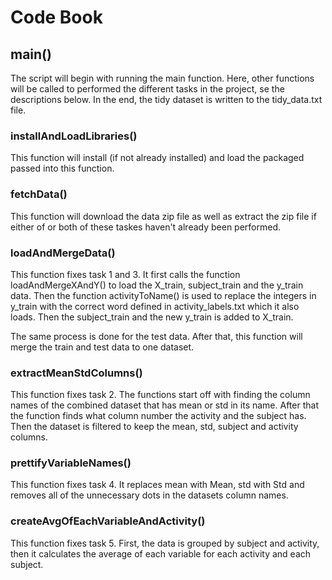 # Code Book

## main()
The script will begin with running the main function. Here, other functions will be called 
to performed the different tasks in the project, se the descriptions below. In the end, the tidy dataset is 
written to the tidy_data.txt file.

### installAndLoadLibraries()
This function will install (if not already installed) and load the packaged passed into this function.

### fetchData()
This function will download the data zip file as well as extract the zip file if either of or both of 
these taskes haven't already been performed.

### loadAndMergeData()
This function fixes task 1 and 3. It first calls the function loadAndMergeXAndY() to load the 
X_train, subject_train and the y_train data. Then the function activityToName() is used to replace the integers in y_train 
with the correct word defined in activity_labels.txt which it also loads. Then the subject_train and the new y_train is added to X_train.

The same process is done for the test data. After that, this function will merge the train and test data to one dataset.

### extractMeanStdColumns()
This function fixes task 2. The functions start off with finding the column names of the combined dataset that has mean
or std in its name. After that the function finds what column number the activity and the subject has. Then the dataset is filtered to keep the mean, std, subject and activity columns.
 
### prettifyVariableNames()
This function fixes task 4. It replaces mean with Mean, std with Std and removes all of the unnecessary dots in
the datasets column names.

### createAvgOfEachVariableAndActivity()
This function fixes task 5. First, the data is grouped by subject and activity, then it calculates the average of each 
variable for each activity and each subject.
